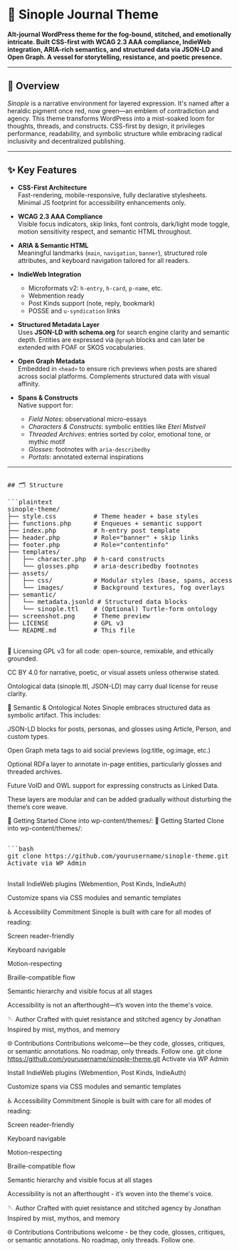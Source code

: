 # 🌿 Sinople Journal Theme

**Alt-journal WordPress theme for the fog-bound, stitched, and emotionally intricate. Built CSS-first with WCAG 2.3 AAA compliance, IndieWeb integration, ARIA-rich semantics, and structured data via JSON-LD and Open Graph. A vessel for storytelling, resistance, and poetic presence.**

---

## 🧶 Overview

*Sinople* is a narrative environment for layered expression. It's named after a heraldic pigment once red, now green—an emblem of contradiction and agency. This theme transforms WordPress into a mist-soaked loom for thoughts, threads, and constructs. CSS-first by design, it privileges performance, readability, and symbolic structure while embracing radical inclusivity and decentralized publishing.

---

## ✨ Key Features

- **CSS-First Architecture**  
  Fast-rendering, mobile-responsive, fully declarative stylesheets. Minimal JS footprint for accessibility enhancements only.

- **WCAG 2.3 AAA Compliance**  
  Visible focus indicators, skip links, font controls, dark/light mode toggle, motion sensitivity respect, and semantic HTML throughout.

- **ARIA & Semantic HTML**  
  Meaningful landmarks (`main`, `navigation`, `banner`), structured role attributes, and keyboard navigation tailored for all readers.

- **IndieWeb Integration**  
  - Microformats v2: `h-entry`, `h-card`, `p-name`, etc.  
  - Webmention ready  
  - Post Kinds support (note, reply, bookmark)  
  - POSSE and `u-syndication` links

- **Structured Metadata Layer**  
  Uses **JSON-LD with schema.org** for search engine clarity and semantic depth. Entities are expressed via `@graph` blocks and can later be extended with FOAF or SKOS vocabularies.

- **Open Graph Metadata**  
  Embedded in `<head>` to ensure rich previews when posts are shared across social platforms. Complements structured data with visual affinity.

- **Spans & Constructs**  
  Native support for:
  - *Field Notes*: observational micro-essays  
  - *Characters & Constructs*: symbolic entities like *Eteri Mistveil*  
  - *Threaded Archives*: entries sorted by color, emotional tone, or mythic motif  
  - *Glosses*: footnotes with `aria-describedby`  
  - *Portals*: annotated external inspirations

---

<pre>
  
## 🗂 Structure

```plaintext
sinople-theme/
├── style.css          # Theme header + base styles
├── functions.php      # Enqueues + semantic support
├── index.php          # h-entry post template
├── header.php         # Role="banner" + skip links
├── footer.php         # Role="contentinfo"
├── templates/
│   ├── character.php  # h-card constructs
│   └── glosses.php    # aria-describedby footnotes
├── assets/
│   ├── css/           # Modular styles (base, spans, accessibility)
│   └── images/        # Background textures, fog overlays
├── semantic/
│   └── metadata.jsonld # Structured data blocks
│   └── sinople.ttl    # (Optional) Turtle-form ontology
├── screenshot.png     # Theme preview
├── LICENSE            # GPL v3
└── README.md          # This file

</pre>

📜 Licensing
GPL v3 for all code: open-source, remixable, and ethically grounded.

CC BY 4.0 for narrative, poetic, or visual assets unless otherwise stated.

Ontological data (sinople.ttl, JSON-LD) may carry dual license for reuse clarity.

💬 Semantic & Ontological Notes
Sinople embraces structured data as symbolic artifact. This includes:

JSON-LD blocks for posts, personas, and glosses using Article, Person, and custom types.

Open Graph meta tags to aid social previews (og:title, og:image, etc.)

Optional RDFa layer to annotate in-page entities, particularly glosses and threaded archives.

Future VoID and OWL support for expressing constructs as Linked Data.

These layers are modular and can be added gradually without disturbing the theme’s core weave.

🚀 Getting Started
Clone into wp-content/themes/:
🚀 Getting Started
Clone into wp-content/themes/:

<pre>

```bash
git clone https://github.com/yourusername/sinople-theme.git
Activate via WP Admin

</pre>
  
Install IndieWeb plugins (Webmention, Post Kinds, IndieAuth)

Customize spans via CSS modules and semantic templates

♿ Accessibility Commitment
Sinople is built with care for all modes of reading:

Screen reader-friendly

Keyboard navigable

Motion-respecting

Braille-compatible flow

Semantic hierarchy and visible focus at all stages

Accessibility is not an afterthought—it’s woven into the theme's voice.

🪡 Author
Crafted with quiet resistance and stitched agency by Jonathan Inspired by mist, mythos, and memory

🌐 Contributions
Contributions welcome—be they code, glosses, critiques, or semantic annotations. No roadmap, only threads. Follow one.
git clone https://github.com/yourusername/sinople-theme.git
Activate via WP Admin

Install IndieWeb plugins (Webmention, Post Kinds, IndieAuth)

Customize spans via CSS modules and semantic templates

♿ Accessibility Commitment
Sinople is built with care for all modes of reading:

Screen reader-friendly

Keyboard navigable

Motion-respecting

Braille-compatible flow

Semantic hierarchy and visible focus at all stages

Accessibility is not an afterthought - it’s woven into the theme's voice.

🪡 Author
Crafted with quiet resistance and stitched agency by Jonathan Inspired by mist, mythos, and memory

🌐 Contributions
Contributions welcome - be they code, glosses, critiques, or semantic annotations. No roadmap, only threads. Follow one.
